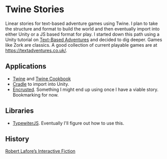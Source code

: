 # Twine Stories

 Linear stories for text-based adventure games using Twine. I plan to take the structure and format to build the world and then eventually import into either Unity or a JS based format for play. I started down this path using a Unity tutorial on [Text-Based Adventures](https://www.youtube.com/watch?v=jAf1I1UWo5Q&list=PLX2vGYjWbI0RfcpqpKlmLEy7NteIog8g4&index=1) and decided to dig deeper. Games like Zork are classics. A good collection of current playable games are at https://textadventures.co.uk/.

## Applications

- [Twine](https://github.com/klembot/twinejs) and [Twine Cookbook](https://twinery.org/cookbook/index.html)
- [Cradle](https://github.com/daterre/Cradle) to import into Unity.
- [Encrusted](https://github.com/DeMille/encrusted). Something I might end up using once I have a viable story. Bookmarking for now.

## Libraries

- [TypewiterJS](https://github.com/tameemsafi/typewriterjs). Eventually I'll figure out how to use this.

## History

[Robert Lafore’s Interactive Fiction](https://www.filfre.net/2011/09/robert-lafores-interactive-fiction/)

